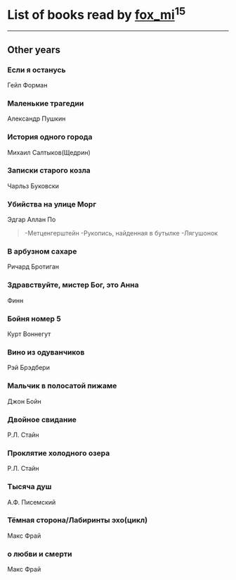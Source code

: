 # List of books read by [fox_mi](http://vk.com/id220022778)<sup>15</sup>
---

## Other years

### Если я останусь
Гейл Форман


### Маленькие трагедии
Александр Пушкин


### История одного города
Михаил Салтыков(Щедрин)


### Записки старого козла
Чарльз Буковски


### Убийства на улице Морг
Эдгар Аллан По
> -Метценгерштейн
> -Рукопись, найденная в бутылке
> -Лягушонок


### В арбузном сахаре
Ричард Бротиган


### Здравствуйте, мистер Бог, это Анна
Финн


### Бойня номер 5
Курт Воннегут


### Вино из одуванчиков
Рэй Брэдбери


### Мальчик в полосатой пижаме
Джон Бойн


### Двойное свидание
Р.Л. Стайн


### Проклятие холодного озера
Р.Л. Стайн


### Тысяча душ
А.Ф. Писемский


### Тёмная сторона/Лабиринты эхо(цикл)
Макс Фрай


### о любви и смерти
Макс Фрай



